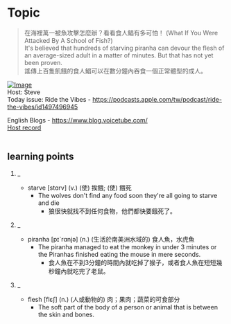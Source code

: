 # Topic

> 在海裡萬一被魚攻擊怎麼辦？看看食人鲳有多可怕！ (What If You Were Attacked By A School of Fish?) <br>
> It's believed that hundreds of starving piranha can devour the flesh of an average-sized adult in a matter of minutes. But that has not yet been proven.<br>
> 謠傳上百隻飢餓的食人鯧可以在數分鐘內吞食一個正常體型的成人。 <br>

[![Image](https://cdn.voicetube.com/assets/thumbnails/6hLI4cK5fzs.jpg)](https://www.youtube.com/embed/6hLI4cK5fzs?rel=0&showinfo=0&cc_load_policy=0&controls=1&autoplay=1&iv_load_policy=3&playsinline=1&wmode=transparent&start=81&end=90&enablejsapi=1&origin=https://tw.voicetube.com&widgetid=1)<br>
Host: Steve
<br>Today issue: Ride the Vibes - https://podcasts.apple.com/tw/podcast/ride-the-vibes/id1497496945



English Blogs - https://www.blog.voicetube.com/
<br>
[Host record](https://cdn.voicetube.com/tmp/everyday_records/stephen_vt_44701/4076.mp3)
<br><br>
## learning points
1. _
	* starve [stɑrv] (v.) (使) 挨餓; (使) 餓死
		- The wolves don't find any food soon they're all going to starve and die
			+ 狼很快就找不到任何食物，他們都快要餓死了。

2. _
	* piranha [pɪˋrɑnjə] (n.) (生活於南美洲水域的) 食人魚，水虎魚
		- The piranha managed to eat the monkey in under 3 minutes or the Piranhas finished eating the mouse in mere seconds.
			+ 食人魚在不到3分鐘的時間內就吃掉了猴子，或者食人魚在短短幾秒鐘內就吃完了老鼠。

3. _
	* flesh [flɛʃ] (n.) (人或動物的) 肉；果肉；蔬菜的可食部分
		- The soft part of the body of a person or animal that is between the skin and bones.
